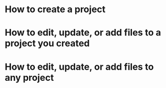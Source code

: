 # How to create a project

# How to edit, update, or add files to a project you created

# How to edit, update, or add files to any project